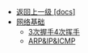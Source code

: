 - [返回上一级 [docs]]()
- [网络基础](网络基础/)
  - [3次握手4次挥手](网络基础/3次握手4次挥手.md)
  - [ARP&IP&ICMP](网络基础/ARP&IP&ICMP.md)
